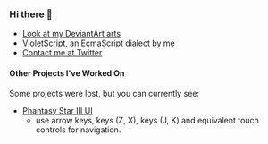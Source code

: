 ### Hi there 👋

- [Look at my DeviantArt arts](https://deviantart.com/hydroper/gallery)
- [VioletScript](https://violetscript.github.io/docs), an EcmaScript dialect by me
- [Contact me at Twitter](https://twitter.com/matheusds365)

#### Other Projects I've Worked On

Some projects were lost, but you can currently see:

- [Phantasy Star III UI](https://klaider.github.io/preview/ps3@0.1.1)
  - use arrow keys, keys (Z, X), keys (J, K) and equivalent touch controls for navigation.

<!--
**matheusdiasdesouzads/matheusdiasdesouzads** is a ✨ _special_ ✨ repository because its `README.md` (this file) appears on your GitHub profile.

Here are some ideas to get you started:

- 🔭 I’m currently working on ...
- 🌱 I’m currently learning ...
- 👯 I’m looking to collaborate on ...
- 🤔 I’m looking for help with ...
- 💬 Ask me about ...
- 📫 How to reach me: ...
- 😄 Pronouns: ...
- ⚡ Fun fact: ...
-->

